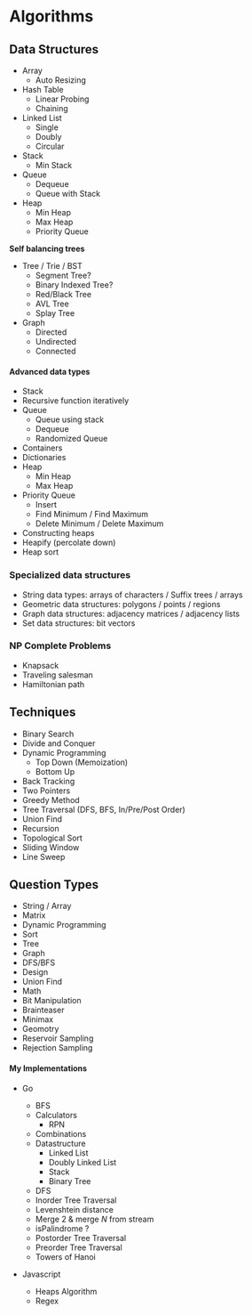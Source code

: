# Algorithms

## Data Structures
- Array
	- Auto Resizing
- Hash Table
	- Linear Probing
	- Chaining
- Linked List
	- Single
	- Doubly
	- Circular
- Stack
	- Min Stack
- Queue
    - Dequeue
	- Queue with Stack
- Heap
	- Min Heap
	- Max Heap
	- Priority Queue

**Self balancing trees**
- Tree / Trie / BST
	- Segment Tree?
	- Binary Indexed Tree?
	- Red/Black Tree
	- AVL Tree
	- Splay Tree
- Graph
	- Directed
	- Undirected
	- Connected

#### Advanced data types
- Stack
- Recursive function iteratively
- Queue
	- Queue using stack
	- Dequeue
	- Randomized Queue
- Containers
- Dictionaries
- Heap
	- Min Heap
	- Max Heap
- Priority Queue
	- Insert
	- Find Minimum / Find Maximum
	- Delete Minimum / Delete Maximum
- Constructing heaps
- Heapify (percolate down)
- Heap sort

### Specialized data structures 
- String data types: arrays of characters / Suffix trees / arrays
- Geometric data structures: polygons / points / regions
- Graph data structures: adjacency matrices / adjacency lists
- Set data structures: bit vectors

### NP Complete Problems
- Knapsack
- Traveling salesman
- Hamiltonian path

## Techniques

- Binary Search
- Divide and Conquer
- Dynamic Programming
	- Top Down (Memoization)
	- Bottom Up
- Back Tracking
- Two Pointers
- Greedy Method
- Tree Traversal (DFS, BFS, In/Pre/Post Order)
- Union Find
- Recursion
- Topological Sort
- Sliding Window
- Line Sweep

## Question Types
- String / Array
- Matrix
- Dynamic Programming
- Sort
- Tree
- Graph
- DFS/BFS
- Design
- Union Find
- Math
- Bit Manipulation
- Brainteaser
- Minimax
- Geomotry
- Reservoir Sampling
- Rejection Sampling

#### My Implementations
- Go
    - BFS
    - Calculators
        - RPN
    - Combinations
    - Datastructure
        - Linked List
        - Doubly Linked List
        - Stack
        - Binary Tree
    - DFS
    - Inorder Tree Traversal
    - Levenshtein distance
    - Merge 2 & merge _N_ from stream
    - isPalindrome ?
    - Postorder Tree Traversal
    - Preorder Tree Traversal
    - Towers of Hanoi

- Javascript
    - Heaps Algorithm
    - Regex

